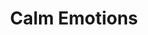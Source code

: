 ---
title: "Calm Emotions"
index:
  - calm-emotions
permalink: /spells/calm-emotions/
tags:
  - Spell
  - 2nd Level
  - Enchantment
available_for:
  - Bard
  - Cleric
level: "2nd Level"
school: "Enchantment"
range: "60 ft"
area: "20 ft"
shape: "Sphere"
comp:
  - V
  - S
duration: "1 Minute"
concentration: true
attack: "CHA Save"
description: |
  You attempt to suppress strong emotions in a group of people. Each humanoid in a 20-foot-radius sphere centered on a point you choose within range must make a charisma saving throw; a creature can choose to fail this saving throw if it wishes. If a creature fails its saving throw, choose one of the following two effects. You can suppress any effect causing a target to be charmed or frightened. When this spell ends, any suppressed effect resumes, provided that its duration has not expired in the meantime.

  Alternatively, you can make a target indifferent about creatures of your choice that it is hostile toward. This indifference ends if the target is attacked or harmed by a spell or if it witnesses any of its friends being harmed. When the spell ends, the creature becomes hostile again, unless the GM rules otherwise.
excerpt: "You attempt to suppress strong emotions in a group of people."
source: "Basic Rules"
---